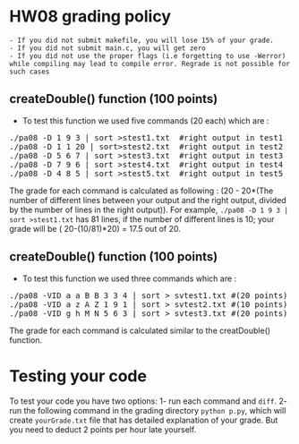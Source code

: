 # HW08 grading policy

`- If you did not submit makefile, you will lose 15% of your grade.` <br>
`- If you did not submit main.c, you will get zero` <br>
`- If you did not use the proper flags (i.e forgetting to use -Werror) while compiling may lead to compile error. Regrade is not possible for such cases`

## createDouble() function (100 points)
- To test this function we used five commands (20 each) which are : 
<pre>
./pa08 -D 1 9 3 | sort >stest1.txt  #right output in test1
./pa08 -D 1 1 20 | sort>stest2.txt  #right output in test2
./pa08 -D 5 6 7 | sort >stest3.txt  #right output in test3
./pa08 -D 7 9 6 | sort >stest4.txt  #right output in test4
./pa08 -D 4 8 5 | sort >stest5.txt  #right output in test5
</pre>

The grade for each command is calculated as following : (20 - 20\*(The number of different lines between your output and the right output, divided by the number of lines in the right output)). For example, `./pa08 -D 1 9 3 | sort >stest1.txt` has 81 lines, if the number of different lines is 10; your grade will be ( 20-(10/81)\*20) = 17.5 out of 20. 


	
## createDouble() function (100 points)
- To test this function we used three commands which are : 
<pre>
./pa08 -VID a a B B 3 3 4 | sort > svtest1.txt #(20 points) #right output in vtest1
./pa08 -VID a z A Z 1 9 1 | sort > svtest2.txt #(10 points) #right output in vtest2
./pa08 -VID g h M N 5 6 3 | sort > svtest3.txt #(20 points) #right output in vtest3
</pre>

The grade for each command is calculated similar to the creatDouble() function.

# Testing your code

To test your code you have two options:
1- run each command and `diff`.
2- run the following command in the grading directory `python p.py`, which will create `yourGrade.txt` file that has detailed explanation of your grade. But you need to deduct 2 points per hour late yourself.



